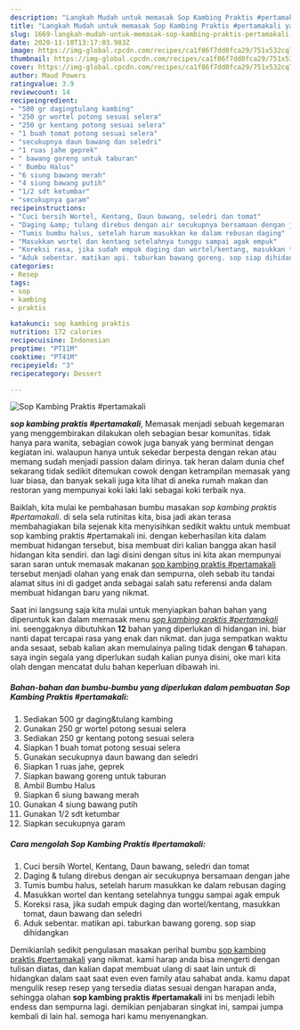 ```yaml
---
description: "Langkah Mudah untuk memasak Sop Kambing Praktis #pertamakali yang mudah"
title: "Langkah Mudah untuk memasak Sop Kambing Praktis #pertamakali yang mudah"
slug: 1669-langkah-mudah-untuk-memasak-sop-kambing-praktis-pertamakali-yang-mudah
date: 2020-11-10T13:17:03.983Z
image: https://img-global.cpcdn.com/recipes/ca1f86f7dd0fca29/751x532cq70/sop-kambing-praktis-pertamakali-foto-resep-utama.jpg
thumbnail: https://img-global.cpcdn.com/recipes/ca1f86f7dd0fca29/751x532cq70/sop-kambing-praktis-pertamakali-foto-resep-utama.jpg
cover: https://img-global.cpcdn.com/recipes/ca1f86f7dd0fca29/751x532cq70/sop-kambing-praktis-pertamakali-foto-resep-utama.jpg
author: Maud Powers
ratingvalue: 3.9
reviewcount: 14
recipeingredient:
- "500 gr dagingtulang kambing"
- "250 gr wortel potong sesuai selera"
- "250 gr kentang potong sesuai selera"
- "1 buah tomat potong sesuai selera"
- "secukupnya daun bawang dan seledri"
- "1 ruas jahe geprek"
- " bawang goreng untuk taburan"
- " Bumbu Halus"
- "6 siung bawang merah"
- "4 siung bawang putih"
- "1/2 sdt ketumbar"
- "secukupnya garam"
recipeinstructions:
- "Cuci bersih Wortel, Kentang, Daun bawang, seledri dan tomat"
- "Daging &amp; tulang direbus dengan air secukupnya bersamaan dengan jahe"
- "Tumis bumbu halus, setelah harum masukkan ke dalam rebusan daging"
- "Masukkan wortel dan kentang setelahnya tunggu sampai agak empuk"
- "Koreksi rasa, jika sudah empuk daging dan wortel/kentang, masukkan tomat, daun bawang dan seledri"
- "Aduk sebentar. matikan api. taburkan bawang goreng. sop siap dihidangkan"
categories:
- Resep
tags:
- sop
- kambing
- praktis

katakunci: sop kambing praktis 
nutrition: 172 calories
recipecuisine: Indonesian
preptime: "PT11M"
cooktime: "PT41M"
recipeyield: "3"
recipecategory: Dessert

---
```



![Sop Kambing Praktis #pertamakali](https://img-global.cpcdn.com/recipes/ca1f86f7dd0fca29/751x532cq70/sop-kambing-praktis-pertamakali-foto-resep-utama.jpg)

<b><i>sop kambing praktis #pertamakali</i></b>, Memasak menjadi sebuah kegemaran yang menggembirakan dilakukan oleh sebagian besar komunitas. tidak hanya para wanita, sebagian cowok juga banyak yang berminat dengan kegiatan ini. walaupun hanya untuk sekedar berpesta dengan rekan atau memang sudah menjadi passion dalam dirinya. tak heran dalam dunia chef sekarang tidak sedikit ditemukan cowok dengan ketrampilan memasak yang luar biasa, dan banyak sekali juga kita lihat di aneka rumah makan dan restoran yang mempunyai koki laki laki sebagai koki terbaik nya.



Baiklah, kita mulai ke pembahasan bumbu masakan <i>sop kambing praktis #pertamakali</i>. di sela sela rutinitas kita, bisa jadi akan terasa membahagiakan bila sejenak kita menyisihkan sedikit waktu untuk membuat sop kambing praktis #pertamakali ini. dengan keberhasilan kita dalam membuat hidangan tersebut, bisa membuat diri kalian bangga akan hasil hidangan kita sendiri. dan lagi disini dengan situs ini kita akan mempunyai saran saran untuk memasak makanan <u>sop kambing praktis #pertamakali</u> tersebut menjadi olahan yang enak dan sempurna, oleh sebab itu tandai alamat situs ini di gadget anda sebagai salah satu referensi anda dalam membuat hidangan baru yang nikmat.


Saat ini langsung saja kita mulai untuk menyiapkan bahan bahan yang diperuntuk kan dalam memasak menu <u><i>sop kambing praktis #pertamakali</i></u> ini. seenggaknya dibutuhkan <b>12</b> bahan yang diperlukan di hidangan ini. biar nanti dapat tercapai rasa yang enak dan nikmat. dan juga sempatkan waktu anda sesaat, sebab kalian akan memulainya paling tidak dengan <b>6</b> tahapan. saya ingin segala yang diperlukan sudah kalian punya disini, oke mari kita olah dengan mencatat dulu bahan keperluan dibawah ini.

<!--inarticleads1-->

##### Bahan-bahan dan bumbu-bumbu yang diperlukan dalam pembuatan Sop Kambing Praktis #pertamakali:

1. Sediakan 500 gr daging&amp;tulang kambing
1. Gunakan 250 gr wortel potong sesuai selera
1. Sediakan 250 gr kentang potong sesuai selera
1. Siapkan 1 buah tomat potong sesuai selera
1. Gunakan secukupnya daun bawang dan seledri
1. Siapkan 1 ruas jahe, geprek
1. Siapkan  bawang goreng untuk taburan
1. Ambil  Bumbu Halus
1. Siapkan 6 siung bawang merah
1. Gunakan 4 siung bawang putih
1. Gunakan 1/2 sdt ketumbar
1. Siapkan secukupnya garam




<!--inarticleads2-->

##### Cara mengolah Sop Kambing Praktis #pertamakali:

1. Cuci bersih Wortel, Kentang, Daun bawang, seledri dan tomat
1. Daging &amp; tulang direbus dengan air secukupnya bersamaan dengan jahe
1. Tumis bumbu halus, setelah harum masukkan ke dalam rebusan daging
1. Masukkan wortel dan kentang setelahnya tunggu sampai agak empuk
1. Koreksi rasa, jika sudah empuk daging dan wortel/kentang, masukkan tomat, daun bawang dan seledri
1. Aduk sebentar. matikan api. taburkan bawang goreng. sop siap dihidangkan




Demikianlah sedikit pengulasan masakan perihal bumbu <u>sop kambing praktis #pertamakali</u> yang nikmat. kami harap anda bisa mengerti dengan tulisan diatas, dan kalian dapat membuat ulang di saat lain untuk di hidangkan dalam saat saat even even family atau sahabat anda. kamu dapat mengulik resep resep yang tersedia diatas sesuai dengan harapan anda, sehingga olahan <b>sop kambing praktis #pertamakali</b> ini bs menjadi lebih endess dan sempurna lagi. demikian penjabaran singkat ini, sampai jumpa kembali di lain hal. semoga hari kamu menyenangkan.
